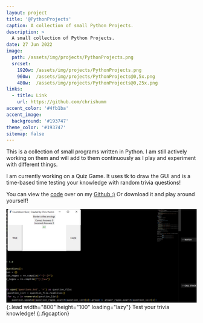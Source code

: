 ```yaml
---
layout: project
title: '@PythonProjects'
caption: A collection of small Python Projects.
description: >
  A small collection of Python Projects.
date: 27 Jun 2022
image: 
  path: /assets/img/projects/PythonProjects.png
  srcset: 
    1920w: /assets/img/projects/PythonProjects.png
    960w:  /assets/img/projects/PythonProjects@0,5x.png
    480w:  /assets/img/projects/PythonProjects@0,25x.png
links:
  - title: Link
    url: https://github.com/chrishumm
accent_color: '#4fb1ba'
accent_image:
  background: '#193747'
theme_color: '#193747'
sitemap: false
---
```


This is a collection of small programs written in Python. I am still actively working on them and will add to them continuously as I play and experiment with different things.

I am currently working on a Quiz Game. It uses tk to draw the GUI and is a time-based time testing your knowledge with random trivia questions! 

You can view the [code](https://github.com/chrishumm/PythonProjects) over on my [Github :)](https://www.github.com/chrishumm)
Or download it and play around yourself!

![Full-width image](/assets/img/projects/PythonProjects2.png){:.lead width="800" height="100" loading="lazy"}
Test your trivia knowledge! 
{:.figcaption}

